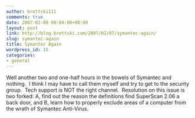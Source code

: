 ```yaml
---
author: brettski111
comments: true
date: 2007-02-08 00:04:00+00:00
layout: post
link: http://blog.brettski.com/2007/02/07/symantec-again/
slug: symantec-again
title: Symantec Again
wordpress_id: 15
categories:
- general
---
```


Well another two and one-half hours in the bowels of Symantec and nothing.  I think I may have to call them myself and try to get to the security group.  Tech support is NOT the right channel.  Resolution on this issue is two forked: A, find out the reason the definitions find SuperScan 2.06 a back door, and B, learn how to properly exclude areas of a computer from the wrath of Symantec Anti-Virus.
